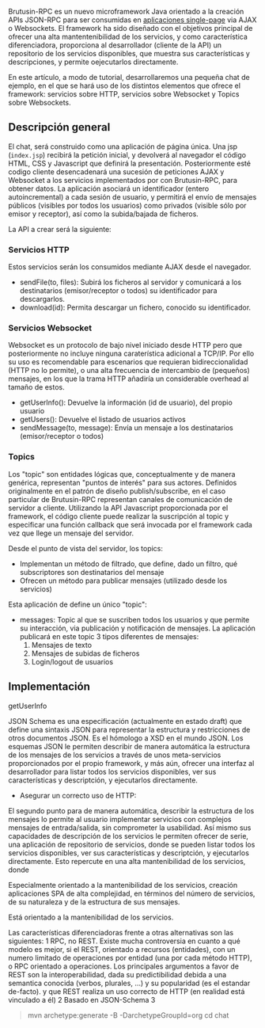 Brutusin-RPC es un nuevo microframework Java orientado a la creación APIs JSON-RPC para ser consumidas en [aplicaciones single-page](https://es.wikipedia.org/wiki/Single-page_application) via AJAX o Websockets.
El framework ha sido diseñado con el objetivos principal de ofrecer una alta mantentenibilidad de los servicios, y como característica diferenciadora, proporciona al desarrollador (cliente de la API) un repositorio de los servicios disponibles, que muestra sus características y descripciones, y permite oejecutarlos directamente.

En este artículo, a modo de tutorial, desarrollaremos una pequeña chat de ejemplo, en el que se hará uso de los distintos elementos que ofrece el framework: servicios sobre HTTP, servicios sobre Websocket y Topics sobre Websockets.

## Descripción general
El chat, será construido como una aplicación de página única. Una jsp (`index.jsp`) recibirá la petición inicial, y devolverá al navegador el código HTML, CSS y Javascript que definirá la presentación. Posteriormente esté codigo cliente desencadenará una sucesión de peticiones AJAX y Websocket a los servicios implementados por con Brutusin-RPC, para obtener datos.
La aplicación asociará un identificador (entero autoincremental) a cada sesión de usuario, y permitirá el envío de mensajes públicos (visibles por todos los usuarios) como privados (visible sólo por emisor y receptor), así como la subida/bajada de ficheros.

La API a crear será la siguiente:

### Servicios HTTP
Estos servicios serán los consumidos mediante AJAX desde el navegador.

 - sendFile(to, files): Subirá los ficheros al servidor y comunicará a los destinatarios (emisor/receptor o todos) su identificador para descargarlos.
 - download(id): Permita descargar un fichero, conocido su identificador.
 
### Servicios Websocket
Websocket es un protocolo de bajo nivel iniciado desde HTTP pero que posteriormente no incluye ninguna caraterística adicional a TCP/IP. Por ello su uso es recomendable para escenarios que requieran bidireccionalidad (HTTP no lo permite), o una alta frecuencia de intercambio de (pequeños) mensajes, en los que la trama HTTP añadiría un considerable overhead al tamaño de estos.

 - getUserInfo(): Devuelve la información (id de usuario), del propio usuario
 - getUsers(): Devuelve el listado de usuarios activos
 - sendMessage(to, message): Envía un mensaje a los destinatarios (emisor/receptor o todos) 
 
### Topics
Los "topic" son entidades lógicas que, conceptualmente y de manera genérica, representan "puntos de interés" para sus actores. Definidos originalmente en el patrón de diseño publish/subscribe, en el caso particular de Brutusin-RPC representan canales de comunicación de servidor a cliente.
Utilizando la API Javascript proporcionada por el framework, el código cliente puede realizar la suscripción al topic y especificar una función callback que será invocada por el framework cada vez que llege un mensaje del servidor. 

Desde el punto de vista del servidor, los topics:
 - Implementan un método de filtrado, que define, dado un filtro, qué subscriptores son destinatarios del mensaje
 - Ofrecen un método para publicar mensajes (utilizado desde los servicios)
 
Esta aplicación de define un único "topic":
 - messages: Topic al que se suscriben todos los usuarios y que permite su interacción, via publicación y notificación de mensajes. La aplicación publicará en este topic 3 tipos diferentes de mensajes: 
   1. Mensajes de texto
   2. Mensajes de subidas de ficheros
   3. Login/logout de usuarios
 
## Implementación




getUserInfo

JSON Schema es una especificación (actualmente en estado draft) que define una sintaxis JSON para representar la estructura y restricciones de otros documentos JSON. Es el hómologo a XSD en el mundo JSON.
Los esquemas JSON le permiten describir de manera automática la estructura de los mensajes de los servicios a través de unos meta-servicios proporcionados por el propio framework, y más aún, ofrecer una interfaz al desarrollador para listar todos los servicios disponibles, ver sus características y descriptción, y ejecutarlos directamente.



- Asegurar un correcto uso de HTTP:




El segundo punto
 para de manera automática, describir la estructura de los mensajes lo permite al usuario implementar servicios con complejos mensajes de entrada/salida, sin comprometer la usabilidad.
Así mismo sus capacidades de descripción de los servicios le permiten ofrecer de serie, una aplicación de repositorio de servicios, donde se pueden listar todos los servicios disponibles, ver sus características y descriptción, y ejecutarlos directamente. Esto repercute en una alta mantenibilidad de los servicios, 
donde

Especialmente orientado a la mantenibilidad de los servicios, creación aplicaciones SPA de alta complejidad, en términos del número de servicios, de su naturaleza y de la estructura de sus mensajes.

Está orientado a la mantenibilidad de los servicios.

 

Las características diferenciadoras frente a otras alternativas son las siguientes: 
1 RPC, no REST. Existe mucha controversia en cuanto a qué modelo es mejor, si el REST, orientado a recursos (entidades), con un numero limitado de operaciones por entidad (una por cada método HTTP), o RPC orientado a operaciones. Los principales argumentos a favor de REST son la interoperabilidad, dada su predictibilidad debida a una semantica conocida (verbos, plurales, ...) y su popularidad (es el estandar de-facto). y que REST realiza un uso correcto de HTTP (en realidad está vinculado a él)
2 Basado en JSON-Schema
3 

>mvn archetype:generate -B -DarchetypeGroupId=org
>cd chat
